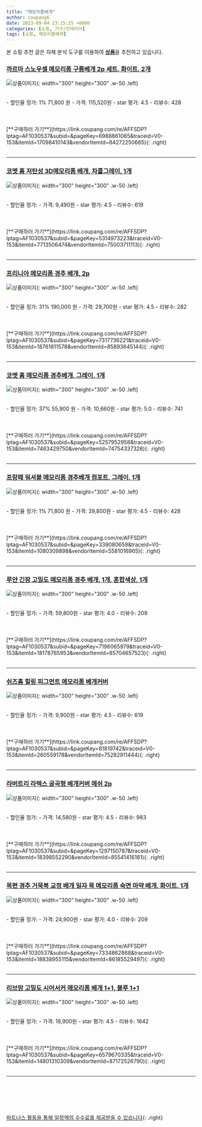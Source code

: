 ```yaml
---
title: "메모리폼베개"
author: coupang6
date: 2023-09-04 23:15:25 +0800
categories: [쇼핑, 가구/인테리어]
tags: [쇼핑, 메모리폼베개]
---
```


본 쇼핑 추천 글은 자체 분석 도구를 이용하여 [**상품**](https://link.coupang.com/a/bao1ui)을 추천하고 있습니다.

### [까르마 스노우셀 메모리폼 구름베개 2p 세트, 화이트, 2개](https://link.coupang.com/re/AFFSDP?lptag=AF1030537&subid=&pageKey=6988861065&traceid=V0-153&itemId=17098410143&vendorItemId=84272250665)

![상품이미지](https://thumbnail9.coupangcdn.com/thumbnails/remote/230x230ex/image/rs_quotation_api/qrnatvca/f4c579a7052a4d0780a3e4ce321e9bdc.jpg){: width="300" height="300" .w-50 .left}


<br>
- 할인율 정가: 1%  71,800   원
- 가격: 115,520원
- star 평가: 4.5
- 리뷰수: 428
<br>
<br>
<br>
<br>
[**구매하러 가기**](https://link.coupang.com/re/AFFSDP?lptag=AF1030537&subid=&pageKey=6988861065&traceid=V0-153&itemId=17098410143&vendorItemId=84272250665){: .right}
<br>
<br>

---

### [코멧 홈 저탄성 3D메모리폼 베개, 차콜그레이, 1개](https://link.coupang.com/re/AFFSDP?lptag=AF1030537&subid=&pageKey=5314973223&traceid=V0-153&itemId=7713506474&vendorItemId=75003711113)

![상품이미지](https://thumbnail9.coupangcdn.com/thumbnails/remote/230x230ex/image/retail/images/82149151799754-9520cfbe-6c9b-4da0-b834-c08b41df969a.jpg){: width="300" height="300" .w-50 .left}


<br>
- 할인율 정가: 
- 가격: 9,490원
- star 평가: 4.5
- 리뷰수: 619
<br>
<br>
<br>
<br>
[**구매하러 가기**](https://link.coupang.com/re/AFFSDP?lptag=AF1030537&subid=&pageKey=5314973223&traceid=V0-153&itemId=7713506474&vendorItemId=75003711113){: .right}
<br>
<br>

---

### [프리니아 메모리폼 경추 베개, 2p](https://link.coupang.com/re/AFFSDP?lptag=AF1030537&subid=&pageKey=7317736221&traceid=V0-153&itemId=18761811578&vendorItemId=85893645144)

![상품이미지](https://thumbnail9.coupangcdn.com/thumbnails/remote/230x230ex/image/vendor_inventory/f50c/db2548545ba0a19112c7ac3de87c5b3ce5c3bfc283028b5b7f87c40b9f80.png){: width="300" height="300" .w-50 .left}


<br>
- 할인율 정가: 31%  190,000   원
- 가격: 29,700원
- star 평가: 4.5
- 리뷰수: 282
<br>
<br>
<br>
<br>
[**구매하러 가기**](https://link.coupang.com/re/AFFSDP?lptag=AF1030537&subid=&pageKey=7317736221&traceid=V0-153&itemId=18761811578&vendorItemId=85893645144){: .right}
<br>
<br>

---

### [코멧 홈 메모리폼 경추베개, 그레이, 1개](https://link.coupang.com/re/AFFSDP?lptag=AF1030537&subid=&pageKey=5257952958&traceid=V0-153&itemId=7463429750&vendorItemId=74754337328)

![상품이미지](https://thumbnail9.coupangcdn.com/thumbnails/remote/230x230ex/image/retail/images/6231144049040-a82546e5-a15a-44e1-bc01-f01bb9e882f3.jpg){: width="300" height="300" .w-50 .left}


<br>
- 할인율 정가: 37%  55,900   원
- 가격: 10,660원
- star 평가: 5.0
- 리뷰수: 741
<br>
<br>
<br>
<br>
[**구매하러 가기**](https://link.coupang.com/re/AFFSDP?lptag=AF1030537&subid=&pageKey=5257952958&traceid=V0-153&itemId=7463429750&vendorItemId=74754337328){: .right}
<br>
<br>

---

### [프랑떼 워셔블 메모리폼 경추베개 컴포트, 그레이, 1개](https://link.coupang.com/re/AFFSDP?lptag=AF1030537&subid=&pageKey=339080659&traceid=V0-153&itemId=1080309898&vendorItemId=5581016965)

![상품이미지](https://thumbnail9.coupangcdn.com/thumbnails/remote/230x230ex/image/retail/images/554703527910630-008b99af-f6ad-4955-8a0d-aa1549857134.jpg){: width="300" height="300" .w-50 .left}


<br>
- 할인율 정가: 1%  71,800   원
- 가격: 39,800원
- star 평가: 4.5
- 리뷰수: 428
<br>
<br>
<br>
<br>
[**구매하러 가기**](https://link.coupang.com/re/AFFSDP?lptag=AF1030537&subid=&pageKey=339080659&traceid=V0-153&itemId=1080309898&vendorItemId=5581016965){: .right}
<br>
<br>

---

### [루얀 긴잠 고밀도 메모리폼 경추 베개, 1개, 혼합색상, 1개](https://link.coupang.com/re/AFFSDP?lptag=AF1030537&subid=&pageKey=7196065979&traceid=V0-153&itemId=18178765953&vendorItemId=85704657523)

![상품이미지](https://thumbnail8.coupangcdn.com/thumbnails/remote/230x230ex/image/vendor_inventory/6740/48b71685f8f1983fa19b1c5cb216fe6fe49cbd711ab4a88cb87ead061558.jpg){: width="300" height="300" .w-50 .left}


<br>
- 할인율 정가: 
- 가격: 59,800원
- star 평가: 4.0
- 리뷰수: 209
<br>
<br>
<br>
<br>
[**구매하러 가기**](https://link.coupang.com/re/AFFSDP?lptag=AF1030537&subid=&pageKey=7196065979&traceid=V0-153&itemId=18178765953&vendorItemId=85704657523){: .right}
<br>
<br>

---

### [쉬즈홈 힐링 피그먼트 메모리폼 베개커버](https://link.coupang.com/re/AFFSDP?lptag=AF1030537&subid=&pageKey=81819742&traceid=V0-153&itemId=260559178&vendorItemId=75282911444)

![상품이미지](https://thumbnail7.coupangcdn.com/thumbnails/remote/230x230ex/image/product/image/vendoritem/2018/11/29/3632962456/620fca70-d644-455b-80d4-60c9c99a194f.jpg){: width="300" height="300" .w-50 .left}


<br>
- 할인율 정가: 
- 가격: 9,900원
- star 평가: 4.5
- 리뷰수: 619
<br>
<br>
<br>
<br>
[**구매하러 가기**](https://link.coupang.com/re/AFFSDP?lptag=AF1030537&subid=&pageKey=81819742&traceid=V0-153&itemId=260559178&vendorItemId=75282911444){: .right}
<br>
<br>

---

### [라버트리 라텍스 굴곡형 베개커버 메쉬 2p](https://link.coupang.com/re/AFFSDP?lptag=AF1030537&subid=&pageKey=1297150787&traceid=V0-153&itemId=18398552290&vendorItemId=85541416181)

![상품이미지](https://thumbnail10.coupangcdn.com/thumbnails/remote/230x230ex/image/rs_quotation_api/kkdwzmvu/291b2fbf91f746a6bbe659362e976f4d.jpg){: width="300" height="300" .w-50 .left}


<br>
- 할인율 정가: 
- 가격: 14,580원
- star 평가: 4.5
- 리뷰수: 983
<br>
<br>
<br>
<br>
[**구매하러 가기**](https://link.coupang.com/re/AFFSDP?lptag=AF1030537&subid=&pageKey=1297150787&traceid=V0-153&itemId=18398552290&vendorItemId=85541416181){: .right}
<br>
<br>

---

### [목편 경추 거묵복 교정 베개 일자 목 메모리폼 숙면 마약 베개, 화이트, 1개](https://link.coupang.com/re/AFFSDP?lptag=AF1030537&subid=&pageKey=7334862868&traceid=V0-153&itemId=18838955115&vendorItemId=86185529497)

![상품이미지](https://thumbnail8.coupangcdn.com/thumbnails/remote/230x230ex/image/vendor_inventory/5a18/5ade101f589a442e499432ce0876da0095b020c5c5641e5a6253cc15f1f3.png){: width="300" height="300" .w-50 .left}


<br>
- 할인율 정가: 
- 가격: 24,900원
- star 평가: 4.0
- 리뷰수: 209
<br>
<br>
<br>
<br>
[**구매하러 가기**](https://link.coupang.com/re/AFFSDP?lptag=AF1030537&subid=&pageKey=7334862868&traceid=V0-153&itemId=18838955115&vendorItemId=86185529497){: .right}
<br>
<br>

---

### [리브맘 고밀도 시어서커 메모리폼 베개 1+1, 블루 1+1](https://link.coupang.com/re/AFFSDP?lptag=AF1030537&subid=&pageKey=6579670335&traceid=V0-153&itemId=14801310309&vendorItemId=87172526790)

![상품이미지](https://thumbnail10.coupangcdn.com/thumbnails/remote/230x230ex/image/vendor_inventory/49b1/cd8e841d0dd2463c3e5d1cf28e4867a484821ce771b078a115cca509f94c.jpg){: width="300" height="300" .w-50 .left}


<br>
- 할인율 정가: 
- 가격: 18,900원
- star 평가: 4.5
- 리뷰수: 1642
<br>
<br>
<br>
<br>
[**구매하러 가기**](https://link.coupang.com/re/AFFSDP?lptag=AF1030537&subid=&pageKey=6579670335&traceid=V0-153&itemId=14801310309&vendorItemId=87172526790){: .right}
<br>
<br>

---
<br><br><br><br><br> [파트너스 활동을 통해 일정액의 수수료를 제공받을 수 있습니다](https://link.coupang.com/a/bao1ui){: .right}